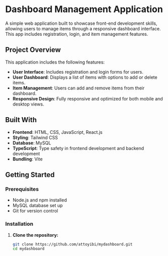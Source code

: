 # Dashboard Management Application

A simple web application built to showcase front-end development skills, allowing users to manage items through a responsive dashboard interface. This app includes registration, login, and item management features.

## Project Overview
This application includes the following features:
- **User Interface**: Includes registration and login forms for users.
- **User Dashboard**: Displays a list of items with options to add or delete items.
- **Item Management**: Users can add and remove items from their dashboard.
- **Responsive Design**: Fully responsive and optimized for both mobile and desktop views.

## Built With
- **Frontend**: HTML, CSS, JavaScript, React.js
- **Styling**: Tailwind CSS 
- **Database**: MySQL
- **TypeScript**: Type safety in frontend development and backend development
- **Bundling**: Vite

## Getting Started

### Prerequisites
- Node.js and npm installed
- MySQL database set up
- Git for version control

### Installation

1. **Clone the repository:**
   ```bash
   git clone https://github.com/attoyibi/mydashboard.git
   cd mydashboard
